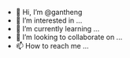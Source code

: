 - 👋 Hi, I’m @gantheng
- 👀 I’m interested in ...
- 🌱 I’m currently learning ...
- 💞️ I’m looking to collaborate on ...
- 📫 How to reach me ...

<!---
gantheng/gantheng is a ✨ special ✨ repository because its `README.md` (this file) appears on your GitHub profile.
You can click the Preview link to take a look at your changes.
--->
